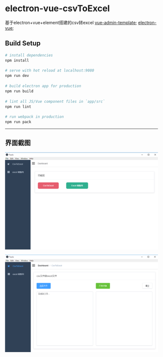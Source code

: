 # electron-vue-csvToExcel
基于electron+vue+element搭建的csv转excel
[vue-admin-template](https://github.com/PanJiaChen/vueAdmin-template);
[electron-vue](https://github.com/SimulatedGREG/electron-vue);
## Build Setup

``` bash
# install dependencies
npm install

# serve with hot reload at localhost:9080
npm run dev

# build electron app for production
npm run build

# lint all JS/Vue component files in `app/src`
npm run lint

# run webpack in production
npm run pack
```
---
## 界面截图

![](https://github.com/maStacks/screenshot/blob/main/csvToExcel01.png)

![](https://github.com/maStacks/screenshot/blob/main/csvToExcel02.png)